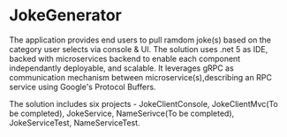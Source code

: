 # JokeGenerator

The application provides end users to pull ramdom joke(s) based on the category user selects via console & UI.
The solution uses .net 5 as IDE, backed with microservices backend to enable each component independantly deployable, and scalable. 
It leverages gRPC as communication mechanism between microservice(s),describing an RPC service using Google's Protocol Buffers.

The solution includes six projects - JokeClientConsole, JokeClientMvc(To be completed), JokeService, NameSerivce(To be completed), JokeServiceTest, NameServiceTest.



